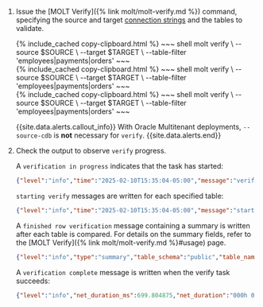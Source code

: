 1. Issue the [MOLT Verify]({% link molt/molt-verify.md %}) command, specifying the source and target [connection strings](#connection-strings) and the tables to validate.

	<section class="filter-content" markdown="1" data-scope="postgres">
	{% include_cached copy-clipboard.html %}
	~~~ shell
	molt verify \
	--source $SOURCE \ 
	--target $TARGET \
	--table-filter 'employees|payments|orders'
	~~~
	</section>

	<section class="filter-content" markdown="1" data-scope="mysql">
	{% include_cached copy-clipboard.html %} 
	~~~ shell
	molt verify \
	--source $SOURCE \ 
	--target $TARGET \
	--table-filter 'employees|payments|orders'
	~~~
	</section>

	<section class="filter-content" markdown="1" data-scope="oracle">
	{% include_cached copy-clipboard.html %}
	~~~ shell
	molt verify \
	--source $SOURCE \ 
	--target $TARGET \
	--table-filter 'employees|payments|orders'
	~~~

	{{site.data.alerts.callout_info}}
	With Oracle Multitenant deployments, `--source-cdb` is **not** necessary for `verify`.
	{{site.data.alerts.end}}
	</section>

1. Check the output to observe `verify` progress.

	A `verification in progress` indicates that the task has started:

	~~~ json
	{"level":"info","time":"2025-02-10T15:35:04-05:00","message":"verification in progress"}
	~~~

	`starting verify` messages are written for each specified table:

	~~~ json
	{"level":"info","time":"2025-02-10T15:35:04-05:00","message":"starting verify on public.employees, shard 1/1"}
	~~~

	A `finished row verification` message containing a summary is written after each table is compared. For details on the summary fields, refer to the [MOLT Verify]({% link molt/molt-verify.md %}#usage) page.

	~~~ json
	{"level":"info","type":"summary","table_schema":"public","table_name":"employees","num_truth_rows":200004,"num_success":200004,"num_conditional_success":0,"num_missing":0,"num_mismatch":0,"num_extraneous":0,"num_live_retry":0,"num_column_mismatch":0,"time":"2025-02-10T15:35:05-05:00","message":"finished row verification on public.employees (shard 1/1)"}
	~~~

	A `verification complete` message is written when the verify task succeeds:

	~~~ json
	{"level":"info","net_duration_ms":699.804875,"net_duration":"000h 00m 00s","time":"2025-02-10T15:35:05-05:00","message":"verification complete"}
	~~~